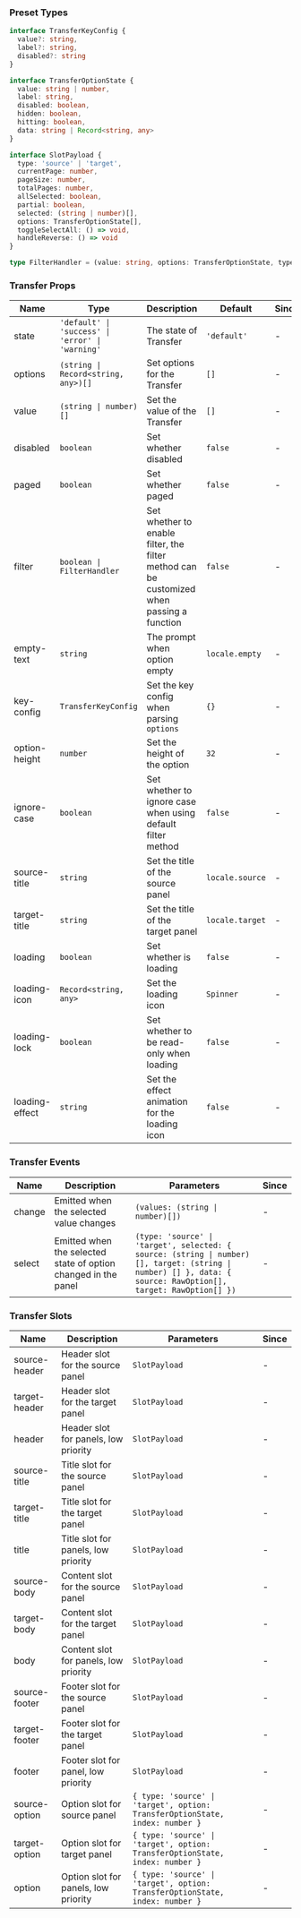 ### Preset Types

```ts
interface TransferKeyConfig {
  value?: string,
  label?: string,
  disabled?: string
}

interface TransferOptionState {
  value: string | number,
  label: string,
  disabled: boolean,
  hidden: boolean,
  hitting: boolean,
  data: string | Record<string, any>
}

interface SlotPayload {
  type: 'source' | 'target',
  currentPage: number,
  pageSize: number,
  totalPages: number,
  allSelected: boolean,
  partial: boolean,
  selected: (string | number)[],
  options: TransferOptionState[],
  toggleSelectAll: () => void,
  handleReverse: () => void
}

type FilterHandler = (value: string, options: TransferOptionState, type: 'source' | 'target') => boolean
```

### Transfer Props

| Name           | Type                                             | Description                                                                               | Default         | Since |
| -------------- | ------------------------------------------------ | ----------------------------------------------------------------------------------------- | --------------- | ----- |
| state          | `'default' \| 'success' \| 'error' \| 'warning'` | The state of Transfer                                                                     | `'default'`     | -     |
| options        | `(string \| Record<string, any>)[]`              | Set options for the Transfer                                                              | `[]`            | -     |
| value          | `(string \| number)[]`                           | Set the value of the Transfer                                                             | `[]`            | -     |
| disabled       | `boolean`                                        | Set whether disabled                                                                      | `false`         | -     |
| paged          | `boolean`                                        | Set whether paged                                                                         | `false`         | -     |
| filter         | `boolean \| FilterHandler`                       | Set whether to enable filter, the filter method can be customized when passing a function | `false`         | -     |
| empty-text     | `string`                                         | The prompt when option empty                                                              | `locale.empty`  | -     |
| key-config     | `TransferKeyConfig`                              | Set the key config when parsing `options`                                                 | `{}`            | -     |
| option-height  | `number`                                         | Set the height of the option                                                              | `32`            | -     |
| ignore-case    | `boolean`                                        | Set whether to ignore case when using default filter method                               | `false`         | -     |
| source-title   | `string`                                         | Set the title of the source panel                                                         | `locale.source` | -     |
| target-title   | `string`                                         | Set the title of the target panel                                                         | `locale.target` | -     |
| loading        | `boolean`                                        | Set whether is loading                                                                    | `false`         | -     |
| loading-icon   | `Record<string, any>`                            | Set the loading icon                                                                      | `Spinner`       | -     |
| loading-lock   | `boolean`                                        | Set whether to be read-only when loading                                                  | `false`         | -     |
| loading-effect | `string`                                         | Set the effect animation for the loading icon                                             | `false`         | -     |

### Transfer Events

| Name   | Description                                                    | Parameters                                                                                                                                                    | Since |
| ------ | -------------------------------------------------------------- | ------------------------------------------------------------------------------------------------------------------------------------------------------------- | ----- |
| change | Emitted when the selected value changes                        | `(values: (string \| number)[])`                                                                                                                              | -     |
| select | Emitted when the selected state of option changed in the panel | `(type: 'source' \| 'target', selected: { source: (string \| number)[], target: (string \| number) [] }, data: { source: RawOption[], target: RawOption[] })` | -     |

### Transfer Slots

| Name          | Description                           | Parameters                                                                   | Since |
| ------------- | ------------------------------------- | ---------------------------------------------------------------------------- | ----- |
| source-header | Header slot for the source panel      | `SlotPayload`                                                                | -     |
| target-header | Header slot for the target panel      | `SlotPayload`                                                                | -     |
| header        | Header slot for panels, low priority  | `SlotPayload`                                                                | -     |
| source-title  | Title slot for the source panel       | `SlotPayload`                                                                | -     |
| target-title  | Title slot for the target panel       | `SlotPayload`                                                                | -     |
| title         | Title slot for panels, low priority   | `SlotPayload`                                                                | -     |
| source-body   | Content slot for the source panel     | `SlotPayload`                                                                | -     |
| target-body   | Content slot for the target panel     | `SlotPayload`                                                                | -     |
| body          | Content slot for panels, low priority | `SlotPayload`                                                                | -     |
| source-footer | Footer slot for the source panel      | `SlotPayload`                                                                | -     |
| target-footer | Footer slot for the target panel      | `SlotPayload`                                                                | -     |
| footer        | Footer slot for panel, low priority   | `SlotPayload`                                                                | -     |
| source-option | Option slot for source panel          | `{ type: 'source' \| 'target', option: TransferOptionState, index: number }` | -     |
| target-option | Option slot for target panel          | `{ type: 'source' \| 'target', option: TransferOptionState, index: number }` | -     |
| option        | Option slot for panels, low priority  | `{ type: 'source' \| 'target', option: TransferOptionState, index: number }` | -     |
